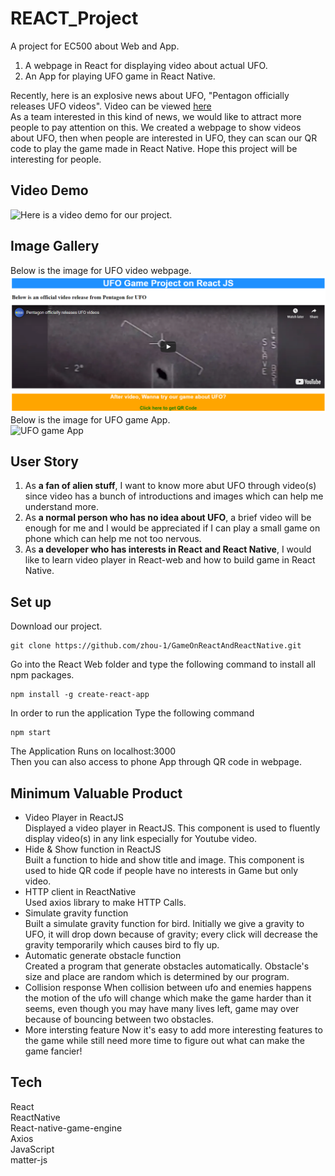 # REACT_Project
A project for EC500 about Web and App.          
1. A webpage in React for displaying video about actual UFO.       
2. An App for playing UFO game in React Native.       
    
Recently, here is an explosive news about UFO, "Pentagon officially releases UFO videos". Video can be viewed [here](https://www.youtube.com/watch?v=mW9g_gx2BqM)      
As a team interested in this kind of news, we would like to attract more people to pay attention on this. We created a webpage to show videos about UFO, then when people are interested in UFO, they can scan our QR code to play the game made in React Native. Hope this project will be interesting for people.     

## Video Demo    
![Here]() is a video demo for our project.     

## Image Gallery    
Below is the image for UFO video webpage.     
![videp_web](imgs/image-web.PNG)    
Below is the image for UFO game App.           
<img src="https://github.com/zhou-1/GameOnReactAndReactNative/blob/master/imgs/game-demo.jpg" alt="UFO game App" width="400">

## User Story     
1. As **a fan of alien stuff**, I want to know more abut UFO through video(s) since video has a bunch of introductions and images which can help me understand more.    
2. As **a normal person who has no idea about UFO**, a brief video will be enough for me and I would be appreciated if I can play a small game on phone which can help me not too nervous.     
3. As **a developer who has interests in React and React Native**, I would like to learn video player in React-web and how to build game in React Native.    

## Set up     
Download our project.    
```
git clone https://github.com/zhou-1/GameOnReactAndReactNative.git
```
Go into the React Web folder and type the following command to install all npm packages.    
```
npm install -g create-react-app
```
In order to run the application Type the following command    
```
npm start
```
The Application Runs on localhost:3000      
Then you can also access to phone App through QR code in webpage.     


## Minimum Valuable Product    
- Video Player in ReactJS     
Displayed a video player in ReactJS. This component is used to fluently display video(s) in any link especially for Youtube video.     
- Hide & Show function in ReactJS     
Built a function to hide and show title and image. This component is used to hide QR code if people have no interests in Game but only video.    
- HTTP client in ReactNative     
Used axios library to make HTTP Calls.           
- Simulate gravity function    
Built a simulate gravity function for bird. Initially we give a gravity to UFO, it will drop down because of gravity; every click will decrease the gravity temporarily which causes bird to fly up.       
- Automatic generate obstacle function    
Created a program that generate obstacles automatically. Obstacle's size and place are random which is determined by our program.       
- Collision response
When collision between ufo and enemies happens the motion of the ufo will change which make the game harder than it seems, even though you may have many lives left, game may over because of bouncing between two obstacles.
- More intersting feature
Now it's easy to add more interesting features to the game while still need more time to figure out what can make the game fancier!


## Tech     
React    
ReactNative  
React-native-game-engine   
Axios   
JavaScript     
matter-js   
  
  


